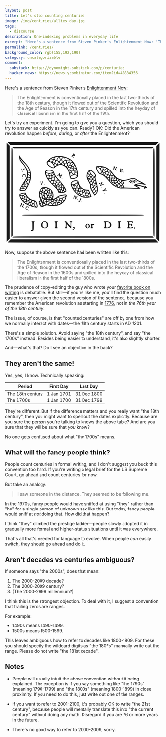 ```yaml
---
layout: post
title: Let's stop counting centuries
image: /img/centuries/allies_day.jpg
tags:
  - discourse
description: One-indexing problems in everyday life
excerpt: "Here's a sentence from Steven Pinker's Enlightenment Now: 'The Enlightenment is conventionally placed in the last two-thirds of the 18th century, though it flowed out of the Scientific Revolution and the Age of Reason in the 17th century and spilled into the heyday of classical liberalism in the first half of the 19th.'"
permalink: /centuries/
background_color: rgb(155,192,190)
category: uncategorizable
comment:
  substack: https://dynomight.substack.com/p/centuries
  hacker news: https://news.ycombinator.com/item?id=40884356
---
```


Here's a sentence from Steven Pinker's [Enlightenment Now](https://en.wikipedia.org/wiki/Enlightenment_Now):

> The Enlightenment is conventionally placed in the last two-thirds of the 18th century, though it flowed out of the Scientific Revolution and the Age of Reason in the 17th century and spilled into the heyday of classical liberalism in the first half of the 19th.

Let's try an experiment. I'm going to give you a question, which you should try to answer as quickly as you can. Ready? OK: Did the American revolution happen *before*, *during*, or *after* the Enlightenment?

[![join or die](/img/centuries/Join-or-Die.svg "Happy 4th of July BTW")](https://en.wikipedia.org/wiki/Join,_or_Die)

Now, suppose the above sentence had been written like this:

> The Enlightenment is conventionally placed in the last two-thirds of the 1700s, though it flowed out of the Scientific Revolution and the Age of Reason in the 1600s and spilled into the heyday of classical liberalism in the first half of the 1800s.

The prudence of copy-editing the guy who wrote your [favorite book on writing](/2021/02/07/writing-as-a-craft/#steven-pinker-the-sense-of-style-2014) is debatable. But still—if you're like me, you'll find the question much easier to answer given the second version of the sentence, because you remember the American revolution as starting in [1776](https://en.wikipedia.org/wiki/United_States_Declaration_of_Independence), not in *the 76th year of the 18th century*.

The issue, of course, is that "counted centuries" are off by one from how we normally interact with dates—the *13*th century starts in AD *12*01.

There's a simple solution. Avoid saying "the 18th century", and say "the 1700s" instead. Besides being easier to understand, it's also slightly shorter.

And—what's that? Do I see an objection in the back?

## They aren't the same!

Yes, yes, I know. Technically speaking:

| Period           | First Day  | Last Day    |
| ---------------- | ---------- | ----------- |
| The 18th century | 1 Jan 1701 | 31 Dec 1800 |
| The 1700s        | 1 Jan 1700 | 31 Dec 1799 |

They're different. But if the difference matters and you really want "the 18th century", then you might want to spell out the dates explicitly. Because are you sure the person you're talking to knows the above table? And are you sure that they will be sure that *you* know?

No one gets confused about what "the 1700s" means.

## What will the fancy people think?

People count centuries in formal writing, and I don't suggest you buck this convention too hard. If you're writing a legal brief for the US Supreme Court, go ahead and count centuries for now.

But take an analogy:

> I saw someone in the distance. They seemed to be following me.

In the 1970s, fancy people would have sniffed at using "they" rather than "he" for a single person of unknown sex like this. But today, fancy people would sniff at *not* doing that. How did that happen?

I think "they" climbed the prestige ladder—people slowly adopted it in gradually more formal and higher-status situations until it was everywhere.

That's all that's needed for language to evolve. When people *can* easily switch, they should go ahead and do it.

## Aren't decades vs centuries ambiguous?

If someone says "the 2000s", does that mean:

1. The 2000-2009 decade?
2. The 2000-2099 century?
3. (The 2000-2999 millennium?)

I think this is the strongest objection. To deal with it, I suggest a convention that trailing zeros are ranges.

For example:

* 1490s means 1490-1499.
* 1500s means 1500-1599.

This leaves ambiguous how to refer to decades like 1800-1809. For these you should ~~specify the wildcard digits as "the 180\*s"~~ manually write out the range. Please do not write "the 181st decade".

## Notes

* People will usually intuit the above convention without it being explained. The exception is if you say something like "the 1790s" (meaning 1790-1799) and "the 1800s" (meaning 1800-1899) in close proximity. If you need to do this, just write out one of the ranges.

* If you want to refer to 2001-2100, it's probably OK to write "the 21st century", because people will mentally translate this into "the current century" without doing any math. Disregard if you are 76 or more years in the future.

* There's no good way to refer to 2000-2009, sorry.